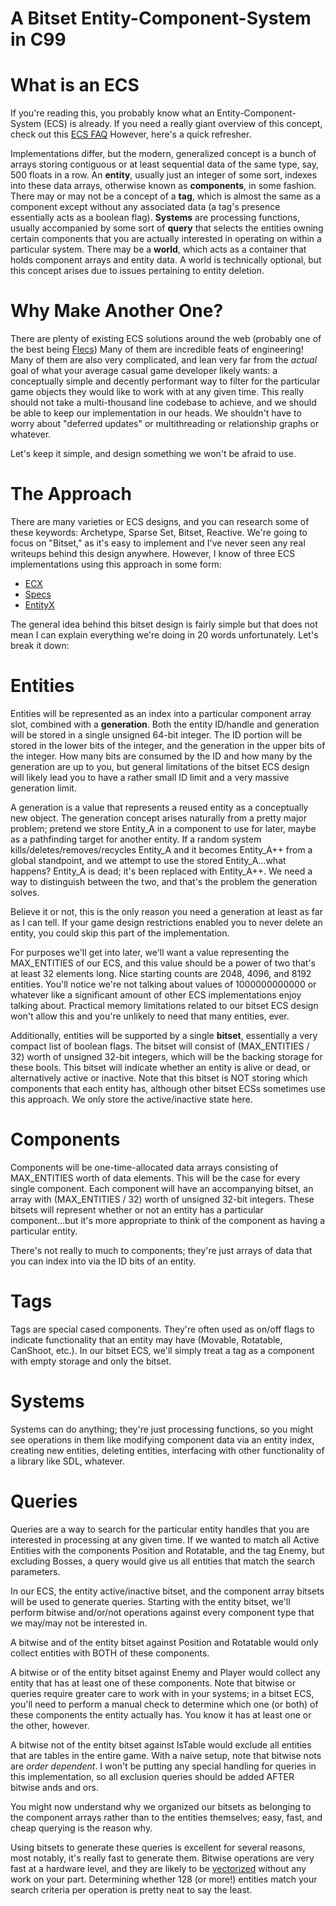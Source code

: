 # **A Bitset Entity-Component-System in C99**

# What is an ECS
If you're reading this, you probably know what an Entity-Component-System (ECS) is already. If you need a really giant overview of this concept, check out this [ECS FAQ](https://github.com/SanderMertens/ecs-faq) However, here's a quick refresher.

Implementations differ, but the modern, generalized concept is a bunch of arrays storing contiguous or at least sequential data of the same type, say, 500 floats in a row. An **entity**, usually just an integer of some sort, indexes into these data arrays, otherwise known as **components**, in some fashion. There may or may not be a concept of a **tag**, which is almost the same as a component except without any associated data (a tag's presence essentially acts as a boolean flag). **Systems** are processing functions, usually accompanied by some sort of **query** that selects the entities owning certain components that you are actually interested in operating on within a particular system. There may be a **world**, which acts as a container that holds component arrays and entity data. A world is technically optional, but this concept arises due to issues pertaining to entity deletion.

# Why Make Another One?
There are plenty of existing ECS solutions around the web (probably one of the best being [Flecs](https://github.com/SanderMertens/flecs)) Many of them are incredible feats of engineering! Many of them are also very complicated, and lean very far from the *actual* goal of what your average casual game developer likely wants: a conceptually simple and decently performant way to filter for the particular game objects they would like to work with at any given time. This really should not take a multi-thousand line codebase to achieve, and we should be able to keep our implementation in our heads. We shouldn't have to worry about "deferred updates" or multithreading or relationship graphs or whatever.

Let's keep it simple, and design something we won't be afraid to use.

# The Approach
There are many varieties or ECS designs, and you can research some of these keywords: Archetype, Sparse Set, Bitset, Reactive. We're going to focus on "Bitset," as it's easy to implement and I've never seen any real writeups behind this design anywhere. However, I know of three ECS implementations using this approach in some form:

- [ECX](https://github.com/eliasku/ecx)
- [Specs](https://github.com/amethyst/specs)
- [EntityX](https://github.com/alecthomas/entityx)

The general idea behind this bitset design is fairly simple but that does not mean I can explain everything we're doing in 20 words unfortunately. Let's break it down:

# Entities
Entities will be represented as an index into a particular component array slot, combined with a **generation**. Both the entity ID/handle and generation will be stored in a single unsigned 64-bit integer. The ID portion will be stored in the lower bits of the integer, and the generation in the upper bits of the integer. How many bits are consumed by the ID and how many by the generation are up to you, but general limitations of the bitset ECS design will likely lead you to have a rather small ID limit and a very massive generation limit.

A generation is a value that represents a reused entity as a conceptually new object. The generation concept arises naturally from a pretty major problem; pretend we store Entity_A in a component to use for later, maybe as a pathfinding target for another entity. If a random system kills/deletes/removes/recycles Entity_A and it becomes Entity_A++ from a global standpoint, and we attempt to use the stored Entity_A...what happens? Entity_A is dead; it's been replaced with Entity_A++. We need a way to distinguish between the two, and that's the problem the generation solves. 

Believe it or not, this is the only reason you need a generation at least as far as I can tell. If your game design restrictions enabled you to never delete an entity, you could skip this part of the implementation.

For purposes we'll get into later, we'll want a value representing the MAX_ENTITIES of our ECS, and this value should be a power of two that's at least 32 elements long. Nice starting counts are 2048, 4096, and 8192 entities. You'll notice we're not talking about values of 1000000000000 or whatever like a significant amount of other ECS implementations enjoy talking about. Practical memory limitations related to our bitset ECS design won't allow this and you're unlikely to need that many entities, ever. 

Additionally, entities will be supported by a single **bitset**, essentially a very compact list of boolean flags. The bitset will consist of (MAX_ENTITIES / 32) worth of unsigned 32-bit integers, which will be the backing storage for these bools. This bitset will indicate whether an entity is alive or dead, or alternatively active or inactive. Note that this bitset is NOT storing which components that each entity has, although other bitset ECSs sometimes use this approach. We only store the active/inactive state here.

# Components
Components will be one-time-allocated data arrays consisting of MAX_ENTITIES worth of data elements. This will be the case for every single component. Each component will have an accompanying bitset, an array with (MAX_ENTITIES / 32) worth of unsigned 32-bit integers. These bitsets will represent whether or not an entity has a particular component...but it's more appropriate to think of the component as having a particular entity.

There's not really to much to components; they're just arrays of data that you can index into via the ID bits of an entity.

# Tags
Tags are special cased components. They're often used as on/off flags to indicate functionality that an entity may have (Movable, Rotatable, CanShoot, etc.). In our bitset ECS, we'll simply treat a tag as a component with empty storage and only the bitset.

# Systems
Systems can do anything; they're just processing functions, so you might see operations in them like modifying component data via an entity index, creating new entities, deleting entities, interfacing with other functionality of a library like SDL, whatever.

# Queries
Queries are a way to search for the particular entity handles that you are interested in processing at any given time. If we wanted to match all Active Entities with the components Position and Rotatable, and the tag Enemy, but excluding Bosses, a query would give us all entities that match the search parameters.

In our ECS, the entity active/inactive bitset, and the component array bitsets will be used to generate queries. Starting with the entity bitset, we'll perform bitwise and/or/not operations against every component type that we may/may not be interested in. 

A bitwise and of the entity bitset against Position and Rotatable would only collect entities with BOTH of these components.

A bitwise or of the entity bitset against Enemy and Player would collect any entity that has at least one of these components. Note that bitwise or queries require greater care to work with in your systems; in a bitset ECS, you'll need to perform a manual check to determine which one (or both) of these components the entity actually has. You know it has at least one or the other, however.

A bitwise not of the entity bitset against IsTable would exclude all entities that are tables in the entire game. With a naive setup, note that bitwise nots are *order dependent*. I won't be putting any special handling for queries in this implementation, so all exclusion queries should be added AFTER bitwise ands and ors.

You might now understand why we organized our bitsets as belonging to the component arrays rather than to the entities themselves; easy, fast, and cheap querying is the reason why.

Using bitsets to generate these queries is excellent for several reasons, most notably, it's really fast to generate them. Bitwise operations are very fast at a hardware level, and they are likely to be [vectorized](https://en.wikipedia.org/wiki/Automatic_vectorization) without any work on your part. Determining whether 128 (or more!) entities match your search criteria per operation is pretty neat to say the least.

